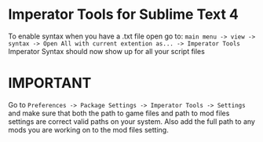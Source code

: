 # Imperator Tools for Sublime Text 4

To enable syntax when you have a .txt file open go to:
`main menu -> view -> syntax -> Open All with current extention as... -> Imperator Tools`
Imperator Syntax should now show up for all your script files

# IMPORTANT

Go to
`Preferences -> Package Settings -> Imperator Tools -> Settings`
and make sure that both the path to game files and path to mod files settings are correct valid paths on your system.
Also add the full path to any mods you are working on to the mod files setting.